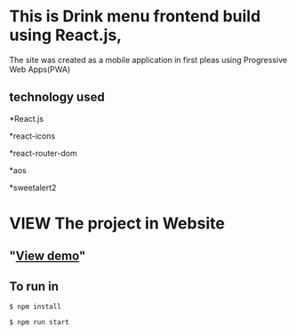 # This is Drink menu frontend build using React.js,  

The site was created as a mobile application in first pleas using Progressive Web Apps(PWA)

## technology used

*React.js

*react-icons

*react-router-dom

*aos

*sweetalert2

# VIEW The project in Website

## "[View demo](https://drink-menu.netlify.app/)"

## To run in 

```
$ npm install
```

```
$ npm run start
```





